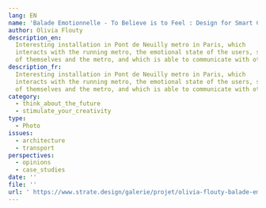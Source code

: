 ```yaml
---
lang: EN
name: 'Balade Emotionnelle - To Believe is to Feel : Design for Smart Cities'
author: Olivia Flouty
description_en:
  Interesting installation in Pont de Neuilly metro in Paris, which
  interacts with the running metro, the emotional state of the users, shows a reflection
  of themselves and the metro, and which is able to communicate with other installations.
description_fr:
  Interesting installation in Pont de Neuilly metro in Paris, which
  interacts with the running metro, the emotional state of the users, shows a reflection
  of themselves and the metro, and which is able to communicate with other installations.
category:
  - think_about_the_future
  - stimulate_your_creativity
type:
  - Photo
issues:
  - architecture
  - transport
perspectives:
  - opinions
  - case_studies
date: ''
file: ''
url: ' https://www.strate.design/galerie/projet/olivia-flouty-balade-emotionnelle-believe-feel'
---
```

